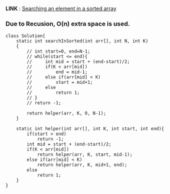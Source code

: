 
**LINK** : [Searching an element in a sorted array](https://practice.geeksforgeeks.org/problems/who-will-win-1587115621/1?page=1&difficulty%5B%5D=-1&category%5B%5D=Binary%20Search&sortBy=submissions&utm_source=youtube&utm_medium=collab_codefromscratch_description&utm_campaign=sortedarray)

### Due to Recusion, O(n) extra space is used. 

```
class Solution{
    static int searchInSorted(int arr[], int N, int K)
    {
        // int start=0, end=N-1;
        // while(start <= end){
        //     int mid = start + (end-start)/2;
        //     if(K < arr[mid])
        //         end = mid-1;
        //     else if(arr[mid] < K)
        //         start = mid+1;
        //     else
        //         return 1;
        // }
        // return -1;
        
        return helper(arr, K, 0, N-1);
    }
    
    static int helper(int arr[], int K, int start, int end){
        if(start > end)
            return -1;
        int mid = start + (end-start)/2;
        if(K < arr[mid])
            return helper(arr, K, start, mid-1);
        else if(arr[mid] < K)
            return helper(arr, K, mid+1, end);
        else
            return 1;
    }
}
```
